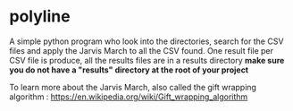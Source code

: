 # polyline

A simple python program who look into the directories, search for the CSV files and apply the Jarvis March to all the CSV found. 
One result file per CSV file is produce, all the results files are in a results directory
**make sure you do not have a "results" directory at the root of your project**

To learn more about the Jarvis March, also called the gift wrapping algorithm : 
https://en.wikipedia.org/wiki/Gift_wrapping_algorithm
